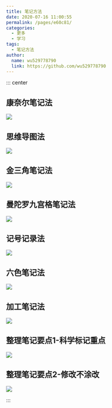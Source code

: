 ```yaml
---
title: 笔记方法
date: 2020-07-16 11:00:55
permalink: /pages/e60c81/
categories: 
  - 更多
  - 学习
tags: 
  - 笔记方法
author: 
  name: wu529778790
  link: https://github.com/wu529778790
---
```


::: center

## 康奈尔笔记法
![](https://cdn.jsdelivr.net/gh/wu529778790/image_store/blog/20200716105752.jpg)

## 思维导图法
![](https://cdn.jsdelivr.net/gh/wu529778790/image_store/blog/20200716105747.jpg)

## 金三角笔记法
![](https://cdn.jsdelivr.net/gh/wu529778790/image_store/blog/20200716105753.jpg)

## 曼陀罗九宫格笔记法
![](https://cdn.jsdelivr.net/gh/wu529778790/image_store/blog/20200716105748.jpg)

## 记号记录法
![](https://cdn.jsdelivr.net/gh/wu529778790/image_store/blog/20200716105749.jpg)

## 六色笔记法
![](https://cdn.jsdelivr.net/gh/wu529778790/image_store/blog/20200716105750.jpg)

## 加工笔记法
![](https://cdn.jsdelivr.net/gh/wu529778790/image_store/blog/20200716105751.jpg)

## 整理笔记要点1-科学标记重点
![](https://cdn.jsdelivr.net/gh/wu529778790/image_store/blog/20200716105746.jpg)

## 整理笔记要点2-修改不涂改
![](https://cdn.jsdelivr.net/gh/wu529778790/image_store/blog/20200716105745.jpg)

:::